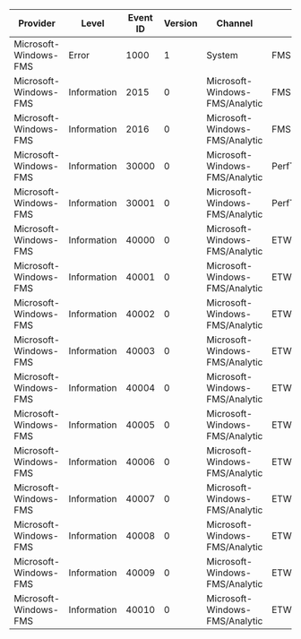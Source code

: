 Provider               |  Level        |  Event ID  |  Version  |  Channel                         |  Task                      |  Opcode                           |  Keyword  |  Message
-----------------------|---------------|------------|-----------|----------------------------------|----------------------------|-----------------------------------|-----------|-------------------------------
Microsoft-Windows-FMS  |  Error        |  1000      |  1        |  System                          |  FMS DLL initialization    |  Start                            |           |  FMS DLL initialization failed
Microsoft-Windows-FMS  |  Information  |  2015      |  0        |  Microsoft-Windows-FMS/Analytic  |  FMS API entry call        |                                   |           |  FMS API entry for: {ApiName}
Microsoft-Windows-FMS  |  Information  |  2016      |  0        |  Microsoft-Windows-FMS/Analytic  |  FMS API exit call         |                                   |           |  FMS API exit for: {ApiName}
Microsoft-Windows-FMS  |  Information  |  30000     |  0        |  Microsoft-Windows-FMS/Analytic  |  PerfTrack_DisplayFmsInit  |  Start                            |           |
Microsoft-Windows-FMS  |  Information  |  30001     |  0        |  Microsoft-Windows-FMS/Analytic  |  PerfTrack_DisplayFmsInit  |  Stop                             |           |
Microsoft-Windows-FMS  |  Information  |  40000     |  0        |  Microsoft-Windows-FMS/Analytic  |  ETW Debug Msg             |  NameResolution                   |           |  FMS ETW: {ApiName}
Microsoft-Windows-FMS  |  Information  |  40001     |  0        |  Microsoft-Windows-FMS/Analytic  |  ETW Debug Msg             |  GetFontNameTable Start           |           |  FMS ETW: {ApiName}
Microsoft-Windows-FMS  |  Information  |  40002     |  0        |  Microsoft-Windows-FMS/Analytic  |  ETW Debug Msg             |  GetFontNameTable Stop            |           |  FMS ETW: {ApiName}
Microsoft-Windows-FMS  |  Information  |  40003     |  0        |  Microsoft-Windows-FMS/Analytic  |  ETW Debug Msg             |  Get Name Record Start            |           |  FMS ETW: {ApiName}
Microsoft-Windows-FMS  |  Information  |  40004     |  0        |  Microsoft-Windows-FMS/Analytic  |  ETW Debug Msg             |  Get Name Record Stop             |           |  FMS ETW: {ApiName}
Microsoft-Windows-FMS  |  Information  |  40005     |  0        |  Microsoft-Windows-FMS/Analytic  |  ETW Debug Msg             |  Get Name Strings Start           |           |  FMS ETW: {ApiName}
Microsoft-Windows-FMS  |  Information  |  40006     |  0        |  Microsoft-Windows-FMS/Analytic  |  ETW Debug Msg             |  Get Name Strings Stop            |           |  FMS ETW: {ApiName}
Microsoft-Windows-FMS  |  Information  |  40007     |  0        |  Microsoft-Windows-FMS/Analytic  |  ETW Debug Msg             |  Get Font Data Start              |           |  FMS ETW: {ApiName}
Microsoft-Windows-FMS  |  Information  |  40008     |  0        |  Microsoft-Windows-FMS/Analytic  |  ETW Debug Msg             |  Get Font Data Stop               |           |  FMS ETW: {ApiName}
Microsoft-Windows-FMS  |  Information  |  40009     |  0        |  Microsoft-Windows-FMS/Analytic  |  ETW Debug Msg             |  GdiGetFontRealizationInfo Start  |           |  FMS ETW: {ApiName}
Microsoft-Windows-FMS  |  Information  |  40010     |  0        |  Microsoft-Windows-FMS/Analytic  |  ETW Debug Msg             |  GdiGetFontRealizationInfo Stop   |           |  FMS ETW: {ApiName}